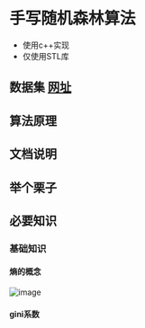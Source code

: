 # 手写随机森林算法
- 使用c++实现
- 仅使用STL库
## 数据集 [网址](https://archive.ics.uci.edu/ml/datasets/Optical+Recognition+of+Handwritten+Digits)
## 算法原理
## 文档说明
## 举个栗子
## 必要知识
### 基础知识
#### 熵的概念
![image](https://github.com/2hanhan/Random-Forest/blob/main/1.png)
#### gini系数
